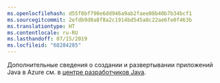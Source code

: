```yaml
---
ms.openlocfilehash: d55f8bf790e6dd946a9ab2faee08b40b7b34bcf1
ms.sourcegitcommit: 2efdb9d8a8f8a2c1914bd545a8c22ae6fe0f463b
ms.translationtype: HT
ms.contentlocale: ru-RU
ms.lasthandoff: 07/15/2019
ms.locfileid: "68284285"
---
```

Дополнительные сведения о создании и развертывании приложений Java в Azure см. в [центре разработчиков Java](https://docs.microsoft.com/java/api).